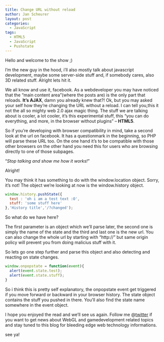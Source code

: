 ```yaml
---
title: Change URL without reload
author: Jan Scheurer
layout: post
categories:
  - JavaScript
tags:
  - HTML5
  - JavaScript
  - Pushstate
---
```


Hello and welcome to the show ;)

I’m the new guy in the hood, i’ll also mostly talk about javascript development, maybe some server-side stuff and, if somebody cares, also 3D related stuff. Alright lets hit it.

We all know and use it, facebook. As a webdeveloper you may have noticed that the “main content area”(where the posts are) is the only part that reloads. **It’s AJAX**, damn you already knew that?! Ok, but you may asked your self how they’re changing the URL without a reload. I can tell you,this it not the all so mighty web 2.0 ajax magic thing. The stuff we are talking about is cooler, a lot cooler, it’s this experimental stuff, this “you can do everything, and more, in the browser without plugins” – **HTML5**.

So if you’re developing with browser compatibility in mind, take a second look at the url on facebook. It has a questionmark in the beginning, so PHP will parse these URL too. On the one hand it’s to be compatible with those other browsers on the other hand you need this for users who are browsing directly to one of those subpages.

“*Stop talking and show me how it works!*”

Alright!

You may think it has something to do with the window.location object. Sorry, it’s not! The object we’re looking at now is the window.history object.

```javascript
window.history.pushState({
  test : 'oh i am a test text :O',
  stuff: 'some stuff here'
},'History title','/?changed');
```

So what do we have here?

The first parameter is an object which we’ll parse later, the second one is simply the name of the state and the third and last one is the new url. You can also change the whole url by starting with “http://” but same origin policy will prevent you from doing malicius stuff with it.

So lets go one step further and parse this object and also detecting and reacting on state changes.

```javascript
window.onpopstate = function(event){
  alert(event.state.test);
  alert(event.state.stuff);
}
```

So i think this is pretty self explanatory, the onpopstate event get triggered if you move forward or backward in your browser history.
The state object contains the stuff you pushed in there. You’ll also find the state name somewhere in the event object.

I hope you enjoyed the read and we’ll see us again.
Follow me @[twitter][2] if you want to get news about WebGL and gamedevelopment related topics
and stay tuned to this blog for bleeding edge web technology informations.

 [2]: http://twitter.com/#!/LJ_1102 "twitter"

see ya!
